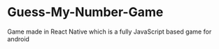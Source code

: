 # Guess-My-Number-Game
Game made in React Native which is a fully JavaScript based game for android
